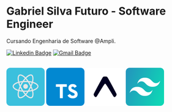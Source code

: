 # Gabriel Silva Futuro - Software Engineer


Cursando Engenharia de Software @Ampli.


[![Linkedin Badge](https://img.shields.io/badge/-Gabriel%20Silva-42D3FF?style=flat-square&logo=Linkedin&logoColor=white&link=https://www.linkedin.com/in/gabriels5g/)](https://www.linkedin.com/in/gabriels5g/) 
[![Gmail Badge](https://img.shields.io/badge/-gabrielspxls@gmail.com-42D3FF?style=flat-square&logo=Gmail&logoColor=white&link=mailto:gabrielspxls@gmail.com)](mailto:gabrielspxls@gmail.com)

<div style="display: inline_block"><br>
  <img align="center" alt="reactjs" width="" src="./assets/reactjs.svg">
  <img align="center" alt="typescript" width="" src="./assets/typescript.svg">
  <img align="center"alt="expo" width="" src="./assets/expo.svg">
  <img align="center" alt="tailwindcss" width="" src="./assets/tailwind.svg">
</div

 
